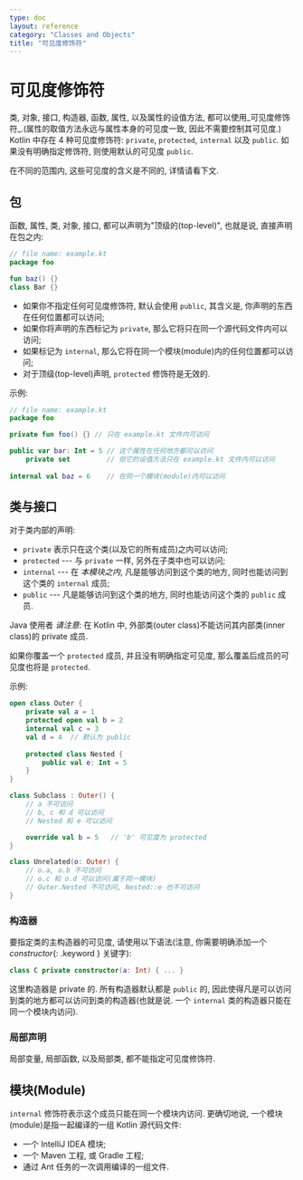 ```yaml
---
type: doc
layout: reference
category: "Classes and Objects"
title: "可见度修饰符"
---
```


# 可见度修饰符

类, 对象, 接口, 构造器, 函数, 属性, 以及属性的设值方法, 都可以使用_可见度修饰符_.(属性的取值方法永远与属性本身的可见度一致, 因此不需要控制其可见度.) 
Kotlin 中存在 4 种可见度修饰符: `private`, `protected`, `internal` 以及 `public`.
如果没有明确指定修饰符, 则使用默认的可见度 `public`.

在不同的范围内, 这些可见度的含义是不同的, 详情请看下文.
  
## 包
  
函数, 属性, 类, 对象, 接口, 都可以声明为"顶级的(top-level)", 也就是说, 直接声明在包之内:
  
``` kotlin
// file name: example.kt
package foo

fun baz() {}
class Bar {}
```

* 如果你不指定任何可见度修饰符, 默认会使用 `public`, 其含义是, 你声明的东西在任何位置都可以访问;
* 如果你将声明的东西标记为 `private`, 那么它将只在同一个源代码文件内可以访问;
* 如果标记为 `internal`, 那么它将在同一个模块(module)内的任何位置都可以访问;
* 对于顶级(top-level)声明, `protected` 修饰符是无效的.

示例:

``` kotlin
// file name: example.kt
package foo

private fun foo() {} // 只在 example.kt 文件内可访问

public var bar: Int = 5 // 这个属性在任何地方都可以访问
    private set         // 但它的设值方法只在 example.kt 文件内可以访问
    
internal val baz = 6    // 在同一个模块(module)内可以访问
```

## 类与接口

对于类内部的声明:

* `private` 表示只在这个类(以及它的所有成员)之内可以访问;
* `protected` --- 与 `private` 一样, 另外在子类中也可以访问;
* `internal` --- 在 *本模块之内*, 凡是能够访问到这个类的地方, 同时也能访问到这个类的 `internal` 成员;
* `public` --- 凡是能够访问到这个类的地方, 同时也能访问这个类的 `public` 成员.

Java 使用者 *请注意*: 在 Kotlin 中, 外部类(outer class)不能访问其内部类(inner class)的 private 成员.

如果你覆盖一个 `protected` 成员, 并且没有明确指定可见度, 那么覆盖后成员的可见度也将是 `protected`.

示例:

``` kotlin
open class Outer {
    private val a = 1
    protected open val b = 2
    internal val c = 3
    val d = 4  // 默认为 public
    
    protected class Nested {
        public val e: Int = 5
    }
}

class Subclass : Outer() {
    // a 不可访问
    // b, c 和 d 可以访问
    // Nested 和 e 可以访问

    override val b = 5   // 'b' 可见度为 protected
}

class Unrelated(o: Outer) {
    // o.a, o.b 不可访问
    // o.c 和 o.d 可以访问(属于同一模块)
    // Outer.Nested 不可访问, Nested::e 也不可访问
}
```

### 构造器

要指定类的主构造器的可见度, 请使用以下语法(注意, 你需要明确添加一个 *constructor*{: .keyword } 关键字):

``` kotlin
class C private constructor(a: Int) { ... }
```

这里构造器是 private 的. 所有构造器默认都是 `public` 的, 因此使得凡是可以访问到类的地方都可以访问到类的构造器(也就是说. 一个 `internal` 类的构造器只能在同一个模块内访问).
     
### 局部声明
     
局部变量, 局部函数, 以及局部类, 都不能指定可见度修饰符.


## 模块(Module)

`internal` 修饰符表示这个成员只能在同一个模块内访问. 更确切地说, 一个模块(module)是指一起编译的一组 Kotlin 源代码文件:

  * 一个 IntelliJ IDEA 模块;
  * 一个 Maven 工程, 或 Gradle 工程;
  * 通过 <kotlinc> Ant 任务的一次调用编译的一组文件.
